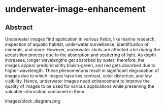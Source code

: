 # underwater-image-enhancement
## Abstract
Underwater images find application in various fields, like marine research, inspection of
aquatic habitat, underwater surveillance, identification of minerals, and more. However,
underwater shots are affected a lot during the acquisition process due to the absorption
and scattering of light. As depth increases, longer wavelengths get absorbed by water;
therefore, the images appear predominantly bluish-green, and red gets absorbed due to
higher wavelength. These phenomenons result in significant degradation of images due to
which images have low contrast, color distortion, and low visibility. Hence, underwater
images need enhancement to improve the quality of images to be used for various
applications while preserving the valuable information contained in them.


images/block_diagram.png


